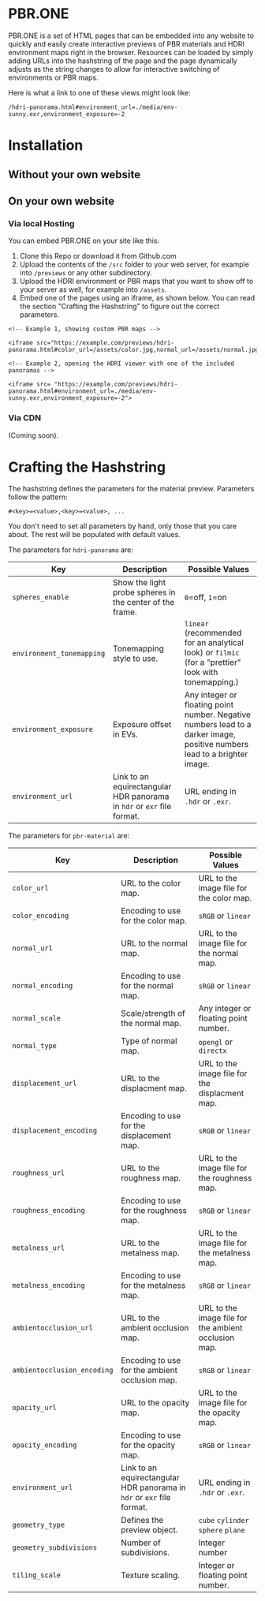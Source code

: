 # PBR.ONE
 
PBR.ONE is a set of HTML pages that can be embedded into any website to quickly and easily create interactive previews of PBR materials and HDRI environment maps right in the browser.
Resources can be loaded by simply adding URLs into the hashstring of the page and the page dynamically adjusts as the string changes to allow for interactive switching of environments or PBR maps.

Here is what a link to one of these views might look like:
```
/hdri-panorama.html#environment_url=./media/env-sunny.exr,environment_exposure=-2
```

# Installation
## Without your own website

## On your own website
### Via local Hosting
You can embed PBR.ONE on your site like this:

1. Clone this Repo or download it from Github.com
2. Upload the contents of the `/src` folder to your web server, for example into `/previews` or any other subdirectory.
3. Upload the HDRI environment or PBR maps that you want to show off to your server as well, for example into `/assets`.
4. Embed one of the pages using an iframe, as shown below. You can read the section "Crafting the Hashstring" to figure out the correct parameters.
```
<!-- Example 1, showing custom PBR maps -->

<iframe src="https://example.com/previews/hdri-panorama.html#color_url=/assets/color.jpg,normal_url=/assets/normal.jpg">

<!-- Example 2, opening the HDRI viewer with one of the included panoramas -->

<iframe src= "https://example.com/previews/hdri-panorama.html#environment_url=./media/env-sunny.exr,environment_exposure=-2">
```
### Via CDN
(Coming soon).

# Crafting the Hashstring
The hashstring defines the parameters for the material preview.
Parameters follow the pattern:
```
#<key>=<value>,<key>=<value>, ...
```

You don't need to set all parameters by hand, only those that you care about. The rest will be populated with default values.

The parameters for `hdri-panorama` are:

|Key|Description|Possible Values|
| --- | --- | --- |
| `spheres_enable` | Show the light probe spheres in the center of the frame. | `0`=off, `1`=on |
| `environment_tonemapping` | Tonemapping style to use.  | `linear` (recommended for an analytical look) or `filmic` (for a "prettier" look with tonemapping.) |
|`environment_exposure`| Exposure offset in EVs. |Any integer or floating point number. Negative numbers lead to a darker image, positive numbers lead to a brighter image.|
|`environment_url`| Link to an equirectangular HDR panorama in `hdr` or `exr` file format.|URL ending in `.hdr` or `.exr`.|

The parameters for `pbr-material` are:

|Key|Description|Possible Values|
| --- | --- | --- |
| `color_url` | URL to the color map. | URL to the image file for the color map. |
| `color_encoding` | Encoding to use for the color map. | `sRGB` or `linear` |
| `normal_url` | URL to the normal map. | URL to the image file for the normal map. |
| `normal_encoding` | Encoding to use for the normal map. | `sRGB` or `linear` |
| `normal_scale`| Scale/strength of the normal map. | Any integer or floating point number. |
| `normal_type`| Type of normal map. | `opengl` or `directx` |
| `displacement_url` | URL to the displacment map. | URL to the image file for the displacment map. |
| `displacement_encoding` | Encoding to use for the displacement map. | `sRGB` or `linear` |
| `roughness_url` | URL to the roughness map. | URL to the image file for the roughness map. |
| `roughness_encoding` | Encoding to use for the roughness map. | `sRGB` or `linear` |
| `metalness_url` | URL to the metalness map. | URL to the image file for the metalness map. |
| `metalness_encoding` | Encoding to use for the metalness map. | `sRGB` or `linear` |
| `ambientocclusion_url` | URL to the ambient occlusion map. | URL to the image file for the ambient occlusion map. |
| `ambientocclusion_encoding` | Encoding to use for the ambient occlusion map. | `sRGB` or `linear` |
| `opacity_url` | URL to the opacity map. | URL to the image file for the opacity map. |
| `opacity_encoding` | Encoding to use for the opacity map. | `sRGB` or `linear` |
| `environment_url` | Link to an equirectangular HDR panorama in `hdr` or `exr` file format.|URL ending in `.hdr` or `.exr`.|
| `geometry_type` | Defines the preview object. | `cube` `cylinder` `sphere` `plane` |
| `geometry_subdivisions` | Number of subdivisions. | Integer number |
| `tiling_scale` | Texture scaling. | Integer or floating point number. |
